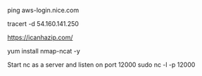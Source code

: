 ping aws-login.nice.com

tracert -d 54.160.141.250

https://icanhazip.com/

yum install nmap-ncat -y

Start nc as a server and listen on port 12000
sudo nc -l -p 12000
